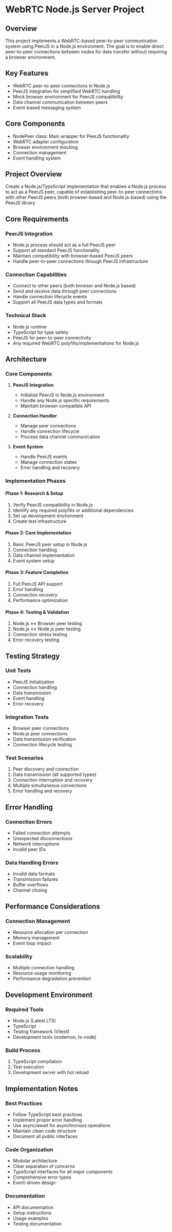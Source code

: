 # WebRTC Node.js Server Project

## Overview
This project implements a WebRTC-based peer-to-peer communication system using PeerJS in a Node.js environment. The goal is to enable direct peer-to-peer connections between nodes for data transfer without requiring a browser environment.

## Key Features
- WebRTC peer-to-peer connections in Node.js
- PeerJS integration for simplified WebRTC handling
- Mock browser environment for PeerJS compatibility
- Data channel communication between peers
- Event-based messaging system

## Core Components
- NodePeer class: Main wrapper for PeerJS functionality
- WebRTC adapter configuration
- Browser environment mocking
- Connection management
- Event handling system

## Project Overview
Create a Node.js/TypeScript implementation that enables a Node.js process to act as a PeerJS peer, capable of establishing peer-to-peer connections with other PeerJS peers (both browser-based and Node.js-based) using the PeerJS library.

## Core Requirements

### PeerJS Integration
- Node.js process should act as a full PeerJS peer
- Support all standard PeerJS functionality
- Maintain compatibility with browser-based PeerJS peers
- Handle peer-to-peer connections through PeerJS infrastructure

### Connection Capabilities
- Connect to other peers (both browser and Node.js based)
- Send and receive data through peer connections
- Handle connection lifecycle events
- Support all PeerJS data types and formats

### Technical Stack
- Node.js runtime
- TypeScript for type safety
- PeerJS for peer-to-peer connectivity
- Any required WebRTC polyfills/implementations for Node.js

## Architecture

### Core Components

1. **PeerJS Integration**
   - Initialize PeerJS in Node.js environment
   - Handle any Node.js specific requirements
   - Maintain browser-compatible API

2. **Connection Handler**
   - Manage peer connections
   - Handle connection lifecycle
   - Process data channel communication

3. **Event System**
   - Handle PeerJS events
   - Manage connection states
   - Error handling and recovery

### Implementation Phases

#### Phase 1: Research & Setup
1. Verify PeerJS compatibility in Node.js
2. Identify any required polyfills or additional dependencies
3. Set up development environment
4. Create test infrastructure

#### Phase 2: Core Implementation
1. Basic PeerJS peer setup in Node.js
2. Connection handling
3. Data channel implementation
4. Event system setup

#### Phase 3: Feature Completion
1. Full PeerJS API support
2. Error handling
3. Connection recovery
4. Performance optimization

#### Phase 4: Testing & Validation
1. Node.js ↔ Browser peer testing
2. Node.js ↔ Node.js peer testing
3. Connection stress testing
4. Error recovery testing

## Testing Strategy

### Unit Tests
- PeerJS initialization
- Connection handling
- Data transmission
- Event handling
- Error recovery

### Integration Tests
- Browser peer connections
- Node.js peer connections
- Data transmission verification
- Connection lifecycle testing

### Test Scenarios
1. Peer discovery and connection
2. Data transmission (all supported types)
3. Connection interruption and recovery
4. Multiple simultaneous connections
5. Error handling and recovery

## Error Handling

### Connection Errors
- Failed connection attempts
- Unexpected disconnections
- Network interruptions
- Invalid peer IDs

### Data Handling Errors
- Invalid data formats
- Transmission failures
- Buffer overflows
- Channel closing

## Performance Considerations

### Connection Management
- Resource allocation per connection
- Memory management
- Event loop impact

### Scalability
- Multiple connection handling
- Resource usage monitoring
- Performance degradation prevention

## Development Environment

### Required Tools
- Node.js (Latest LTS)
- TypeScript
- Testing framework (Vitest)
- Development tools (nodemon, ts-node)

### Build Process
1. TypeScript compilation
2. Test execution
3. Development server with hot reload

## Implementation Notes

### Best Practices
- Follow TypeScript best practices
- Implement proper error handling
- Use async/await for asynchronous operations
- Maintain clean code structure
- Document all public interfaces

### Code Organization
- Modular architecture
- Clear separation of concerns
- TypeScript interfaces for all major components
- Comprehensive error types
- Event-driven design

### Documentation
- API documentation
- Setup instructions
- Usage examples
- Testing documentation 